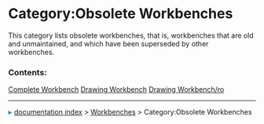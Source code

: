 # Category:Obsolete Workbenches
This category lists obsolete workbenches, that is, workbenches that are old and unmaintained, and which have been superseded by other workbenches.

### Contents:

    
  [Complete Workbench](Complete_Workbench.md)   [Drawing Workbench](Drawing_Workbench.md)   [Drawing Workbench/ro](Drawing_Workbench/ro.md)



---
![](images/Right_arrow.png) [documentation index](../README.md) > [Workbenches](Category_Workbenches.md) > Category:Obsolete Workbenches
